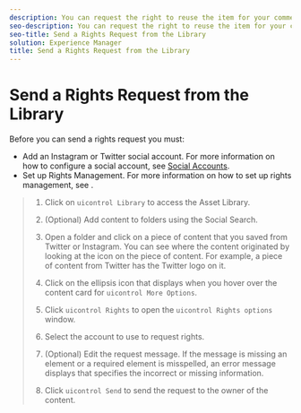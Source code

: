 ```yaml
---
description: You can request the right to reuse the item for your commercial purposes from the Library.
seo-description: You can request the right to reuse the item for your commercial purposes from the Library.
seo-title: Send a Rights Request from the Library
solution: Experience Manager
title: Send a Rights Request from the Library
---
```


# Send a Rights Request from the Library

Before you can send a rights request you must:
* Add an Instagram or Twitter social account. For more information on how to configure a social account, see [Social Accounts](c_social_accounts.md#c_social_accounts).
* Set up Rights Management. For more information on how to set up rights management, see [](c_how_requesting_rights_works.md#c_how_requesting_rights_works).
>1. Click on `uicontrol Library` to access the Asset Library.
>   
>1. (Optional) Add content to folders using the Social Search.
>   
>1. Open a folder and click on a piece of content that you saved from Twitter or Instagram. You can see where the content originated by looking at the icon on the piece of content. For example, a piece of content from Twitter has the Twitter logo on it.
>   
>1. Click on the ellipsis icon that displays when you hover over the content card for `uicontrol More Options`.
>   
>1. Click `uicontrol Rights` to open the `uicontrol Rights options` window.
>   
>1. Select the account to use to request rights.
>   
>1. (Optional) Edit the request message. If the message is missing an element or a required element is misspelled, an error message displays that specifies the incorrect or missing information.
>   
>1. Click `uicontrol Send` to send the request to the owner of the content.
>   
>   
